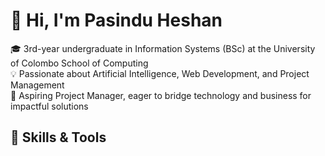 # 👋 Hi, I'm Pasindu Heshan

🎓 3rd-year undergraduate in Information Systems (BSc) at the University of Colombo School of Computing </br>
💡 Passionate about Artificial Intelligence, Web Development, and Project Management </br>
📌 Aspiring Project Manager, eager to bridge technology and business for impactful solutions 

## 🚀 Skills & Tools
